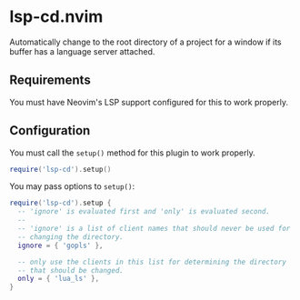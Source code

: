 # lsp-cd.nvim

Automatically change to the root directory of a project for a window if its
buffer has a language server attached.

## Requirements

You must have Neovim's LSP support configured for this to work properly.

## Configuration

You must call the `setup()` method for this plugin to work properly.

```lua
require('lsp-cd').setup()
```

You may pass options to `setup()`:

```lua
require('lsp-cd').setup {
  -- 'ignore' is evaluated first and 'only' is evaluated second.
  --
  -- 'ignore' is a list of client names that should never be used for
  -- changing the directory.
  ignore = { 'gopls' },

  -- only use the clients in this list for determining the directory
  -- that should be changed.
  only = { 'lua_ls' },
}
```
